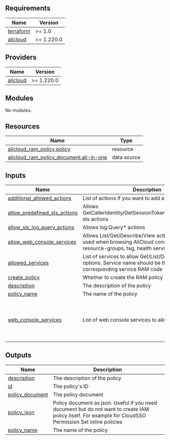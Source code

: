 <!-- 在根目录下运行命令 `terraform-docs markdown . --output-file "./README.md"`，可将所有信息自动填充 -->
<!-- BEGIN_TF_DOCS -->
## Requirements

| Name | Version |
|------|---------|
| <a name="requirement_terraform"></a> [terraform](#requirement\_terraform) | >= 1.0 |
| <a name="requirement_alicloud"></a> [alicloud](#requirement\_alicloud) | >= 1.220.0 |

## Providers

| Name | Version |
|------|---------|
| <a name="provider_alicloud"></a> [alicloud](#provider\_alicloud) | >= 1.220.0 |

## Modules

No modules.

## Resources

| Name | Type |
|------|------|
| [alicloud_ram_policy.policy](https://registry.terraform.io/providers/aliyun/alicloud/latest/docs/resources/ram_policy) | resource |
| [alicloud_ram_policy_document.all-in-one](https://registry.terraform.io/providers/aliyun/alicloud/latest/docs/data-sources/ram_policy_document) | data source |

## Inputs

| Name | Description | Type | Default | Required |
|------|-------------|------|---------|:--------:|
| <a name="input_additional_allowed_actions"></a> [additional\_allowed\_actions](#input\_additional\_allowed\_actions) | List of actions if you want to add as supplementary | `list(string)` | `[]` | no |
| <a name="input_allow_predefined_sts_actions"></a> [allow\_predefined\_sts\_actions](#input\_allow\_predefined\_sts\_actions) | Allows GetCallerIdentity/GetSessionToken/GetAccessKeyInfo sts actions | `bool` | `true` | no |
| <a name="input_allow_sls_log_query_actions"></a> [allow\_sls\_log\_query\_actions](#input\_allow\_sls\_log\_query\_actions) | Allows log:Query* actions | `bool` | `true` | no |
| <a name="input_allow_web_console_services"></a> [allow\_web\_console\_services](#input\_allow\_web\_console\_services) | Allows List/Get/Describe/View actions for services used when browsing AliCloud console (e.g. resource-groups, tag, health services) | `bool` | `true` | no |
| <a name="input_allowed_services"></a> [allowed\_services](#input\_allowed\_services) | List of services to allow Get/List/Describe/View options. Service name should be the same as corresponding service RAM code | `list(string)` | n/a | yes |
| <a name="input_create_policy"></a> [create\_policy](#input\_create\_policy) | Whether to create the RAM policy | `bool` | `true` | no |
| <a name="input_description"></a> [description](#input\_description) | The description of the policy | `string` | `"RAM Policy"` | no |
| <a name="input_policy_name"></a> [policy\_name](#input\_policy\_name) | The name of the policy | `string` | `null` | no |
| <a name="input_web_console_services"></a> [web\_console\_services](#input\_web\_console\_services) | List of web console services to allow | `list(string)` | <pre>[<br/>  "resource-groups",<br/>  "tag",<br/>  "health",<br/>  "ce"<br/>]</pre> | no |

## Outputs

| Name | Description |
|------|-------------|
| <a name="output_description"></a> [description](#output\_description) | The description of the policy |
| <a name="output_id"></a> [id](#output\_id) | The policy's ID |
| <a name="output_policy_document"></a> [policy\_document](#output\_policy\_document) | The policy document |
| <a name="output_policy_json"></a> [policy\_json](#output\_policy\_json) | Policy document as json. Useful if you need document but do not want to create IAM policy itself. For example for CloudSSO Permission Set inline policies |
| <a name="output_policy_name"></a> [policy\_name](#output\_policy\_name) | The name of the policy |
<!-- END_TF_DOCS -->

